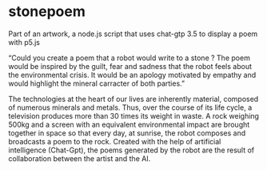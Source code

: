 # stonepoem
Part of an artwork, a node.js script that uses chat-gtp 3.5 to display a poem with p5.js

“Could you create a poem that a robot would write to a stone ? The poem would be inspired by the guilt, fear and sadness that the robot feels about the environmental crisis. It would be an apology motivated by empathy and would highlight the mineral carracter of both parties.” 

The technologies at the heart of our lives are inherently material, composed of numerous minerals and metals. Thus, over the course of its life cycle, a television produces more than 30 times its weight in waste. A rock weighing 500kg and a screen with an equivalent environmental impact are brought together in space so that every day, at sunrise, the robot composes and broadcasts a poem to the rock. Created with the help of artificial intelligence (Chat-Gpt), the poems generated by the robot are the result of collaboration between the artist and the AI.
